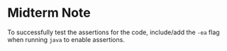 # Midterm Note

To successfully test the assertions for the code, include/add the `-ea` flag when running `java` to enable assertions.